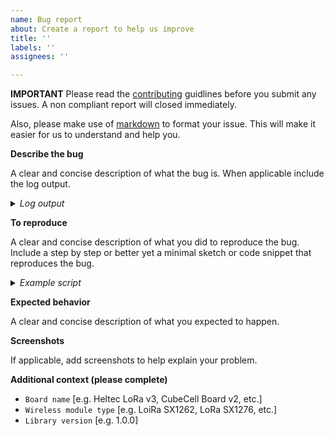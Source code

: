 ```yaml
---
name: Bug report
about: Create a report to help us improve
title: ''
labels: ''
assignees: ''

---
```

**IMPORTANT**
Please read the [contributing](https://github.com/amirna2/RadioMesh/blob/main/CONTRIBUTING.md) guidlines before you submit any issues.
A non compliant report will closed immediately. 

Also, please make use of [markdown](https://github.com/adam-p/markdown-here/wiki/Markdown-Cheatsheet#code) to format your issue. This will make it easier for us to understand and help you.

**Describe the bug**

A clear and concise description of what the bug is. When applicable include the log output.

<details>
<summary><i>Log output</i></summary>

```
Add your log output here. You need a blank line after the summary for this to work properly.
```
</details>

**To reproduce**

A clear and concise description of what you did to reproduce the bug.
Include a step by step or better yet a minimal sketch or code snippet that reproduces the bug.

<details>
<summary><i>Example script</i></summary>

```c++
Add your script here. You need a blank line after the summary for this to work properly.
```
</details>

**Expected behavior**

A clear and concise description of what you expected to happen.

**Screenshots**

If applicable, add screenshots to help explain your problem.

**Additional context (please complete)**
- `Board name` [e.g. Heltec LoRa v3, CubeCell Board v2, etc.]
- `Wireless module type` [e.g. LoiRa SX1262, LoRa SX1276, etc.]
- `Library version` [e.g. 1.0.0]

